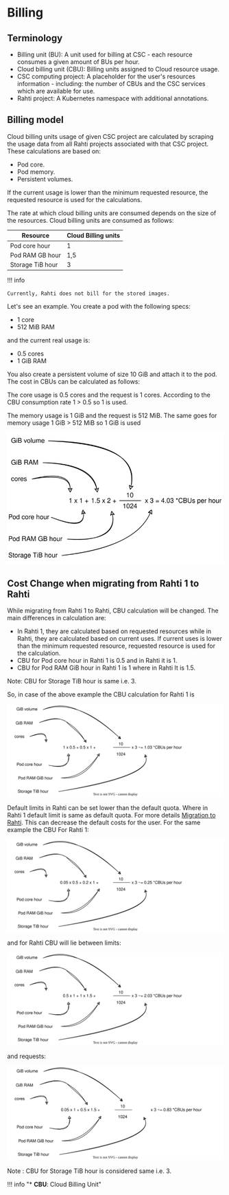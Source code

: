 # Billing

## Terminology

* Billing unit (BU): A unit used for billing at CSC - each resource consumes a given amount of BUs per hour.
* Cloud billing unit (CBU): Billing units assigned to Cloud resource usage.
* CSC computing project: A placeholder for the user's resources information - including: the number of CBUs and the CSC
services which are available for use.
* Rahti project: A Kubernetes namespace with additional annotations.

## Billing model

Cloud billing units usage of given CSC project are calculated by scraping the usage data from all Rahti projects associated with that CSC project.
These calculations are based on:

* Pod core.
* Pod memory.
* Persistent volumes.

If the current usage is lower than the minimum requested resource, the requested resource is used for the calculations.

The rate at which cloud billing units are consumed depends on the size of the
resources. Cloud billing units are consumed as follows:

| Resource         | Cloud Billing units |
|------------------|---------------------|
| Pod core hour    | 1                   |
| Pod RAM GB hour  | 1,5                 |
| Storage TiB hour | 3                   |


!!! info

    Currently, Rahti does not bill for the stored images.

Let's see an example. You create a pod with the following specs:

* 1 core
* 512 MiB RAM

and the current real usage is:

* 0.5 cores
* 1 GiB RAM

You also create a persistent volume of size 10 GiB and attach it to the pod. The
cost in CBUs can be calculated as follows:

The core usage is 0.5 cores and the request is 1 cores. According to the CBU consumption rate 1 > 0.5 so 1 is used.

The memory usage is 1 GiB and the request is 512 MiB. The same goes for memory usage 1 GiB > 512 MiB so 1 GiB is used

![BU calculation](../img/BU-calculation.drawio.svg)

<!--
## Billing unit calculator

For an estimate of the billing units the services you plan on using will consume, please refer to the
billing unit calculator below. The [billing unit calculator can also be found at MyCSC](https://my.csc.fi/buc/).

<iframe srcdoc="https://my.csc.fi/buc" style="width: 100%; height: 1300px; border: 0"></iframe>

-->
## Cost Change when migrating from Rahti 1 to Rahti

While migrating from Rahti 1 to Rahti, CBU calculation will be changed. The main differences in calculation are:

* In Rahti 1, they are calculated based on requested resources while in Rahti,  they are calculated based on current uses. If current uses is lower than the minimum requested resource, requested resource is used for the calculation.
* CBU for Pod core hour in Rahti 1 is 0.5 and in Rahti it is 1.
* CBU for Pod RAM GiB hour in Rahti 1 is 1 where in Rahti It is 1.5.

Note: CBU for Storage TiB hour is same i.e. 3.

So, in case of the above example the CBU calculation for Rahti 1 is

![CBU calculation for Rahti 1](./images/Rahti1BU.drawio.svg)

Default limits in Rahti can be set lower than the default quota. Where in Rahti 1 default limit is same as default quota. For more details [Migration to Rahti](../rahti/rahti-migration.md). This can decrease the default costs for the user. For the same example the CBU For Rahti 1:

![Default cost for Rahti 1](./images/Rahti1Requests.drawio.svg)

and for Rahti CBU will lie between 
limits:

![Default limits for Rahti](./images/RahtiLimits.drawio.svg)

and requests:

![Default requests for Rahti](./images/RahtiRequest.drawio.svg)

Note : CBU for Storage TiB hour is considered same i.e. 3.

!!! info "\* **CBU**: Cloud Billing Unit"
